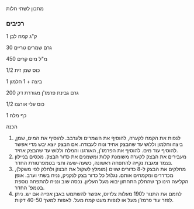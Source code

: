 מתכון לשתי חלות

### רכיבים

1 ק"ג קמח לבן

30 גרם שמרים טריים

450 מ"ל מים קרים

1/2 כוס שמן זית

1 ביצה + 1 חלמון

200 גרם גבינת פרמז'ן מגוררת דק

1/2 כוס עלי אורגנו

1 כף מלח

הכנה

1. לנפות את הקמח לקערה, להוסיף את השמרים ולערבב. להוסיף את המים, שמן, ביצה וחלמון וללוש עד שהבצק אחיד ונוח לעבודה. אם הבצק יוצא יבש מדי אפשר להוסיף עוד מים. להוסיף את הפרמז'ן, האורגנו והמלח וללוש עד שהבצק אחיד.
2. מעבירים את הבצק לקערה משומנת קלות ומשמנים את כדור הבצק. מכסים בניילון נצמד ומגבת נקייה להתפחה ראשונה, כשעה-שעה וחצי בטמפרטורת החדר.
3. מחלקים את הבצק ל-8 כדורים שווים (מומלץ לשקול את הבצק ולחלק לפי משקל), מכדררים ומקמחים אותם. נגלגל כל כדור בצק לנקניק, נניח בשתי וערב. אופן הקליעה הינו כך שהחלק התחתון יבוא מעל העליון. נכסה שוב ונניח להתפחה נוספת בטמפ' החדר.
4. לחמם את התנור ל190 מעלות צלזיוס, אפשר להשתמש באבן אפייה אם יש. ניתן לפזר עוד פרמז'ן מעל או לנפות מעט קמח מעל. לאפות למשך 40-50 דקות. 